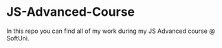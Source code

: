 # JS-Advanced-Course
In this repo you can find all of my work during my JS Advanced course @ SoftUni.